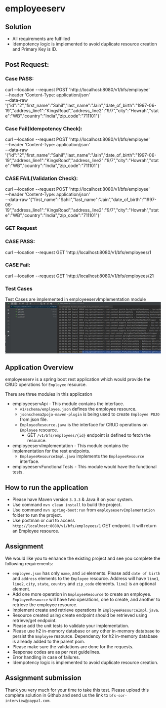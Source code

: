 # employeeserv

## Solution
- All requirements are fulfilled
- Idempotency logic is implemented to avoid duplicate resource creation and Primary Key is ID.
## Post Request:
### Case PASS:
curl --location --request POST 'http://localhost:8080/v1/bfs/employee' \
--header 'Content-Type: application/json' \
--data-raw '{"id":"2","first_name":"Sahil","last_name":"Jain","date_of_birth":"1997-06-19","address_line1":"KingsRoad","address_line2":"9/7","city":"Howrah","state":"WB","country":"India","zip_code":"711101"}'

### Case Fail(Idempotency Check):
curl --location --request POST 'http://localhost:8080/v1/bfs/employee' \
--header 'Content-Type: application/json' \
--data-raw '{"id":"2","first_name":"Sahil","last_name":"Jain","date_of_birth":"1997-06-19","address_line1":"KingsRoad","address_line2":"9/7","city":"Howrah","state":"WB","country":"India","zip_code":"711101"}'
### CASE FAIL(Validation Check):
curl --location --request POST 'http://localhost:8080/v1/bfs/employee' \
--header 'Content-Type: application/json' \
--data-raw '{"first_name":"Sahil","last_name":"Jain","date_of_birth":"1997-06-19","address_line1":"KingsRoad","address_line2":"9/7","city":"Howrah","state":"WB","country":"India","zip_code":"711101"}'

### GET Request
### CASE PASS:
curl --location --request GET 'http://localhost:8080/v1/bfs/employees/1

### CASE Fail:
curl --location --request GET 'http://localhost:8080/v1/bfs/employees/21

### Test Cases
Test Cases are implemented in employeeservImplementation module
![Alt text](https://github.com/jainsahil1997/employeeserv/blob/main/testcases.JPG "Testcases")
## Application Overview
employeeserv is a spring boot rest application which would provide the CRUD operations for `Employee` resource.

There are three modules in this application
- employeeservApi - This module contains the interface.
	- `v1/schema/employee.json` defines the employee resource.
	- `jsonschema2pojo-maven-plugin` is being used to create `Employee POJO` from json file.
	- `EmployeeResource.java` is the interface for CRUD operations on `Employee` resource.
		- GET `/v1/bfs/employees/{id}` endpoint is defined to fetch the resource.
- employeeservImplementation - This module contains the implementation for the rest endpoints.
	- `EmployeeResourceImpl.java` implements the `EmployeeResource` interface.
- employeeservFunctionalTests - This module would have the functional tests.

## How to run the application
- Please have Maven version `3.3.3` & Java 8 on your system.
- Use command `mvn clean install` to build the project.
- Use command `mvn spring-boot:run` from `employeeservImplementation` folder to run the project.
- Use postman or curl to access `http://localhost:8080/v1/bfs/employees/1` GET endpoint. It will return an Employee resource.

## Assignment
We would like you to enhance the existing project and see you complete the following requirements:

- `employee.json` has only `name`, and `id` elements. Please add `date of birth` and `address` elements to the `Employee` resource. Address will have `line1`, `line2`, `city`, `state`, `country` and `zip_code` elements. `line2` is an optional element.
- Add one more operation in `EmployeeResource` to create an employee. `EmployeeResource` will have two operations, one to create, and another to retrieve the employee resource.
- Implement create and retrieve operations in `EmployeeResourceImpl.java`.
- Resource created using create endpoint should be retrieved using retrieve/get endpoint.
- Please add the unit tests to validate your implementation.
- Please use h2 in-memory database or any other in-memory database to persist the `Employee` resource. Dependency for h2 in-memory database is already added to the parent pom.
- Please make sure the validations are done for the requests.
- Response codes are as per rest guidelines.
- Error handling in case of failures.
- Idempotency logic is implemented to avoid duplicate resource creation.

## Assignment submission
Thank you very much for your time to take this test. Please upload this complete solution in Github and send us the link to `bfs-sor-interview@paypal.com`.
